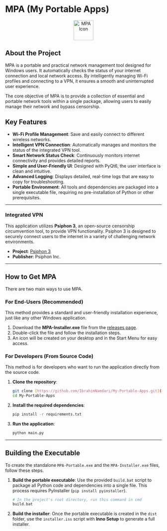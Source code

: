 # MPA (My Portable Apps)

<p align="center">
  <img src="icon64px.ico" alt="MPA Icon" width="64" height="64">
</p>

## About the Project

MPA is a portable and practical network management tool designed for Windows users. It automatically checks the status of your internet connection and local network access. By intelligently managing Wi-Fi profiles and connecting to a VPN, it ensures a smooth and uninterrupted user experience.

The core objective of MPA is to provide a collection of essential and portable network tools within a single package, allowing users to easily manage their network and bypass censorship.

## Key Features

* **Wi-Fi Profile Management**: Save and easily connect to different wireless networks.
* **Intelligent VPN Connection**: Automatically manages and monitors the status of the integrated VPN tool.
* **Smart Network Status Check**: Continuously monitors internet connectivity and provides detailed reports.
* **Simple and User-Friendly UI**: Designed with PyQt6, the user interface is clean and intuitive.
* **Advanced Logging**: Displays detailed, real-time logs that are easy to copy for troubleshooting.
* **Portable Environment**: All tools and dependencies are packaged into a single executable file, requiring no pre-installation of Python or other prerequisites.

---

### Integrated VPN

This application utilizes **Psiphon 3**, an open-source censorship circumvention tool, to provide VPN functionality. Psiphon 3 is designed to securely connect users to the internet in a variety of challenging network environments.

* **Project**: [Psiphon 3](https://github.com/Psiphon-Inc/psiphon)
* **Publisher**: Psiphon Inc.

---

## How to Get MPA

There are two main ways to use MPA.

### For End-Users (Recommended)

This method provides a standard and user-friendly installation experience, just like any other Windows application.

1.  Download the **MPA-Installer.exe** file from the [releases page](https://github.com/IbrahimNamdari/My-Portable-Apps/releases).
2.  Double-click the file and follow the installation steps.
3.  An icon will be created on your desktop and in the Start Menu for easy access.

### For Developers (From Source Code)

This method is for developers who want to run the application directly from the source code.

1.  **Clone the repository**:
    ```bash
    git clone [https://github.com/IbrahimNamdari/My-Portable-Apps.git](https://github.com/IbrahimNamdari/My-Portable-Apps.git)
    cd My-Portable-Apps
    ```
2.  **Install the required dependencies**:
    ```bash
    pip install -r requirements.txt
    ```
3.  **Run the application**:
    ```bash
    python main.py
    ```

---

## Building the Executable

To create the standalone `MPA-Portable.exe` and the `MPA-Installer.exe` files, follow these steps.

1.  **Build the portable executable**: Use the provided `build.bat` script to package all Python code and dependencies into a single file. This process requires PyInstaller (`pip install pyinstaller`).
    ```bash
    # In the project's root directory, run this command in cmd
    build.bat
    ```
2.  **Build the installer**: Once the portable executable is created in the `dist` folder, use the `installer.iss` script with **Inno Setup** to generate a full installer.